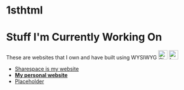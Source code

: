 # 1sthtml
<DOCTYPE html>
  <html lang="en">
<Head>
  <title> My 1st WebPage </title>
  </head>
  <body>
    <h1>Stuff I'm Currently Working On</h1>
    <p>These are websites that I own and have built using WYSIWYG
      <img src="image_logo.jpg" alt="Sharespace Logo" width="25" height="25">
      <img src="image_logo.jpg" alt="Lashawn Logo" width="25" height="25">
    <ul>
      <li> <a href="https://www.shrspc.com" target="_blank">Sharespace is my website</a> </li>      
      <li> <a href="https://www.lashawn.me"><b>My personal website</b></a> </li>
      <li> <a href="">Placeholder</a> </li>
    </ul>
    </p>
  </body>
  </html>
